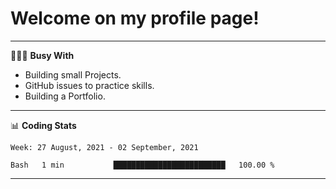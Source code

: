 # Welcome on my profile page!
<!-- print(("dralla"[::-1]+"s").capitalize()) -->

---
👨🏻‍💻 **Busy With**
* Building small Projects.
* GitHub issues to practice skills.
* Building a Portfolio.

---
📊 **Coding Stats**
<!--START_SECTION:waka-->
```text
Week: 27 August, 2021 - 02 September, 2021

Bash   1 min           █████████████████████████   100.00 % 
```
<!--END_SECTION:waka-->
---
